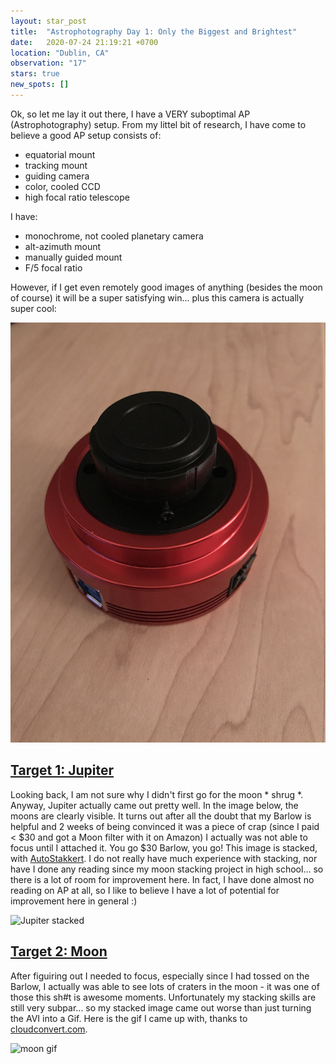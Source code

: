 ```yaml
---
layout: star_post
title:  "Astrophotography Day 1: Only the Biggest and Brightest"
date:   2020-07-24 21:19:21 +0700
location: "Dublin, CA"
observation: "17"
stars: true
new_spots: []
---
```


Ok, so let me lay it out there, I have a VERY suboptimal AP (Astrophotography) setup. From my littel bit of research, I have come to believe a good AP setup consists of:
* equatorial mount
* tracking mount
* guiding camera
* color, cooled CCD
* high focal ratio telescope

I have:
* monochrome, not cooled planetary camera
* alt-azimuth mount
* manually guided mount
* F/5 focal ratio

However, if I get even remotely good images of anything (besides the moon of course) it will be a super satisfying win... plus this camera is actually super cool:

![ZWO ASI 120MM-S](assets/images/ZWO_ASI_120MM-S.jpg)

## [Target 1: Jupiter](#target-1-jupiter)

Looking back, I am not sure why I didn't first go for the moon * shrug *. Anyway, Jupiter actually came out pretty well. In the image below, the moons are clearly visible. It turns out after all the doubt that my Barlow is helpful and 2 weeks of being convinced it was a piece of crap (since I paid < $30 and got a Moon filter with it on Amazon) I actually was not able to focus until I attached it. You go $30 Barlow, you go! This image is stacked, with [AutoStakkert](https://www.autostakkert.com/). I do not really have much experience with stacking, nor have I done any reading since my moon stacking project in high school... so there is a lot of room for improvement here. In fact, I have done almost no reading on AP at all, so I like to believe I have a lot of potential for improvement here in general :)

![Jupiter stacked](assets/images/Jupiter_1_7_24_20.png)

## [Target 2: Moon](#target-2-moon)

After figuiring out I needed to focus, especially since I had tossed on the Barlow, I actually was able to see lots of craters in the moon - it was one of those this sh#t is awesome moments. Unfortunately my stacking skills are still very subpar... so my stacked image came out worse than just turning the AVI into a Gif. Here is the gif I came up with, thanks to [cloudconvert.com](https://cloudconvert.com/avi-to-gif).

![moon gif](assets/images/Moon_1_7_24_20.gif)